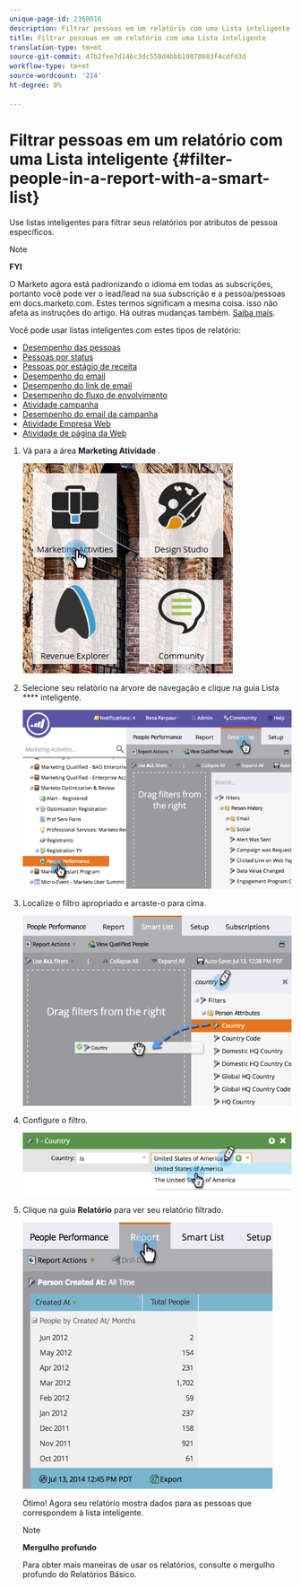 ```yaml
---
unique-page-id: 2360016
description: Filtrar pessoas em um relatório com uma Lista inteligente - Documentos do Marketing - Documentação do produto
title: Filtrar pessoas em um relatório com uma Lista inteligente
translation-type: tm+mt
source-git-commit: 47b2fee7d146c3dc558d4bbb10070683f4cdfd3d
workflow-type: tm+mt
source-wordcount: '214'
ht-degree: 0%

---
```



# Filtrar pessoas em um relatório com uma Lista inteligente {#filter-people-in-a-report-with-a-smart-list}

Use listas inteligentes para filtrar seus relatórios por atributos de pessoa específicos.

>[!NOTE]
>
>**FYI**
>
>O Marketo agora está padronizando o idioma em todas as subscrições, portanto você pode ver o lead/lead na sua subscrição e a pessoa/pessoas em docs.marketo.com. Estes termos significam a mesma coisa. isso não afeta as instruções do artigo. Há outras mudanças também. [Saiba mais](http://docs.marketo.com/display/DOCS/Updates+to+Marketo+Terminology).

Você pode usar listas inteligentes com estes tipos de relatório:

* [Desempenho das pessoas](../../../../product-docs/reporting/basic-reporting/report-types/people-performance-report.md)
* [Pessoas por status](../../../../product-docs/reporting/basic-reporting/report-types/people-by-status-report.md)
* [Pessoas por estágio de receita](http://docs.marketo.com/display/DOCS/People+by+Revenue+Stage+Report)
* [Desempenho do email](../../../../product-docs/email-marketing/email-programs/email-program-data/email-performance-report.md)
* [Desempenho do link de email](../../../../product-docs/email-marketing/email-programs/email-program-data/email-link-performance-report.md)
* [Desempenho do fluxo de envolvimento](../../../../product-docs/email-marketing/drip-nurturing/reports-and-notifications/engagement-stream-performance-report.md)
* [Atividade campanha](../../../../product-docs/reporting/basic-reporting/report-types/campaign-activity-report.md)
* [Desempenho do email da campanha](../../../../product-docs/reporting/basic-reporting/report-types/campaign-email-performance-report.md)
* [Atividade Empresa Web](../../../../product-docs/reporting/basic-reporting/report-types/company-web-activity-report.md)
* [Atividade de página da Web](../../../../product-docs/reporting/basic-reporting/report-types/web-page-activity-report.md)

1. Vá para a área **Marketing Atividade** .

   ![](assets/image2017-3-27-11-3a31-3a2.png)

1. Selecione seu relatório na árvore de navegação e clique na guia Lista **** inteligente.

   ![](assets/image2017-3-27-14-3a12-3a53.png)

1. Localize o filtro apropriado e arraste-o para cima.

   ![](assets/image2017-3-27-14-3a13-3a46.png)

1. Configure o filtro.

   ![](assets/image2014-9-16-12-3a35-3a50.png)

1. Clique na guia **Relatório** para ver seu relatório filtrado.

   ![](assets/image2017-3-27-14-3a14-3a16.png)

   Ótimo! Agora seu relatório mostra dados para as pessoas que correspondem à lista inteligente.

   >[!NOTE]
   >
   >**Mergulho profundo**
   >
   >
   >Para obter mais maneiras de usar os relatórios, consulte o mergulho profundo do Relatórios [](http://docs.marketo.com/display/docs/basic+reporting) Básico.

